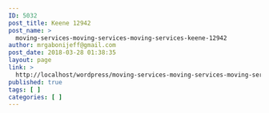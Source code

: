 ```yaml
---
ID: 5032
post_title: Keene 12942
post_name: >
  moving-services-moving-services-moving-services-keene-12942
author: mrgabonijeff@gmail.com
post_date: 2018-03-28 01:38:35
layout: page
link: >
  http://localhost/wordpress/moving-services-moving-services-moving-services-keene-12942/
published: true
tags: [ ]
categories: [ ]
---
```

